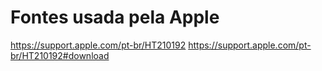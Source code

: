 # Fontes usada pela Apple


https://support.apple.com/pt-br/HT210192
https://support.apple.com/pt-br/HT210192#download
